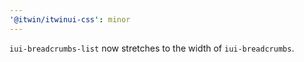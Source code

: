 ```yaml
---
'@itwin/itwinui-css': minor
---
```


`iui-breadcrumbs-list` now stretches to the width of `iui-breadcrumbs`.

